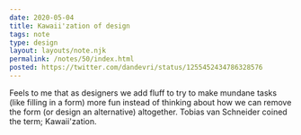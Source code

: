 ```yaml
---
date: 2020-05-04
title: Kawaii'zation of design
tags: note
type: design
layout: layouts/note.njk
permalink: /notes/50/index.html
posted: https://twitter.com/dandevri/status/1255452434786328576
---
```


Feels to me that as designers we add fluff to try to make mundane tasks (like filling in a form) more fun instead of thinking about how we can remove the form (or design an alternative) altogether. Tobias van Schneider coined the term; Kawaii'zation.
